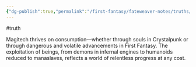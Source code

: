 ```yaml
---
{"dg-publish":true,"permalink":"/first-fantasy/fateweaver-notes/truths/technology-is-powered-by-sacrifice/","noteIcon":"","created":"2025-01-20T23:50:12.565+09:00","updated":"2025-01-23T23:29:07.437+09:00"}
---
```


#truth 

Magitech thrives on consumption—whether through souls in Crystalpunk or through dangerous and volatile advancements in First Fantasy. The exploitation of beings, from demons in infernal engines to humanoids reduced to manaslaves, reflects a world of relentless progress at any cost.
